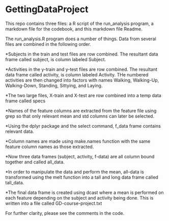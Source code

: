GettingDataProject
==================

This repo contains three files: a R script of the run_analysis program, a markdown file for the codebook, and this markdown file Readme. 

The run_analysis.R program does a number of things. Data from several files are combined in the following order. 

*Subjects in the train and test files are row combined. The resultant data frame called subject, is column labeled Subject.

*Activities in the y-train and y-test files are row combined. The resultant data frame called activity, is column labeled Activity. THe numbered activities are then changed into factors with names Walking, Walking-Up, Walking-Down, Standing, Sittying, and Laying. 

*The two large files, X-train and X-test are row combined into a temp data frame called specs

*Names of the feature columns are extracted from the feature file using grep so that only relevant mean and std columns can later be selected. 

*Using the dplyr package and the select command, f_data frame contains relevant data. 

*Column names are made using make.names function with the same feature column names as those extracted.

*Now three data frames (subject, activity, f-data) are all column bound together and called all_data.

*In order to manipulate the data and perform the mean, all-data is transformed using the melt function into a tall and long data frame called tall_data.

*The final data frame is created using dcast where a mean is performed on each feature depending on the subject and activity being done. This is written into a file called GD-course-project.txt

For further clarity, please see the comments in the code. 
